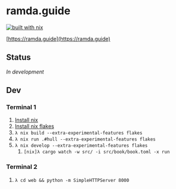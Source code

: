 # ramda.guide

[![built with nix](https://builtwithnix.org/badge.svg)](https://builtwithnix.org)

[https://ramda.guide](https://ramda.guide)

## Status

_In development_

## Dev

### Terminal 1

1. [Install nix](https://nixos.org/download.html)
1. [Install nix flakes](https://nixos.wiki/wiki/Flakes)
1. `λ nix build --extra-experimental-features flakes`
1. `λ nix run .#hull --extra-experimental-features flakes`
1. `λ nix develop --extra-experimental-features flakes`
    1. `[nix]λ cargo watch -w src/ -i src/book/book.toml -x run`

### Terminal 2

1. `λ cd web && python -m SimpleHTTPServer 8000`
